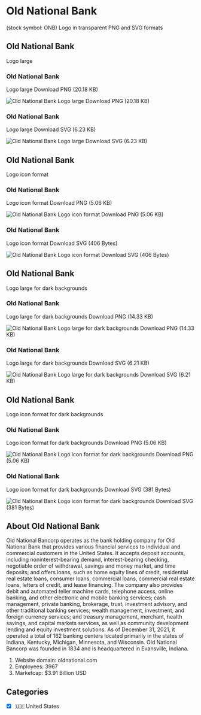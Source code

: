 # Old National Bank
 (stock symbol: ONB) Logo in transparent PNG and SVG formats

## Old National Bank
 Logo large

### Old National Bank
 Logo large Download PNG (20.18 KB)

![Old National Bank
 Logo large Download PNG (20.18 KB)](/img/orig/ONB_BIG-c836a0c3.png)

### Old National Bank
 Logo large Download SVG (6.23 KB)

![Old National Bank
 Logo large Download SVG (6.23 KB)](/img/orig/ONB_BIG-921ef8a4.svg)

## Old National Bank
 Logo icon format

### Old National Bank
 Logo icon format Download PNG (5.06 KB)

![Old National Bank
 Logo icon format Download PNG (5.06 KB)](/img/orig/ONB-1f96618d.png)

### Old National Bank
 Logo icon format Download SVG (406 Bytes)

![Old National Bank
 Logo icon format Download SVG (406 Bytes)](/img/orig/ONB-1928cf95.svg)

## Old National Bank
 Logo large for dark backgrounds

### Old National Bank
 Logo large for dark backgrounds Download PNG (14.33 KB)

![Old National Bank
 Logo large for dark backgrounds Download PNG (14.33 KB)](/img/orig/ONB_BIG.D-41cebe9d.png)

### Old National Bank
 Logo large for dark backgrounds Download SVG (6.21 KB)

![Old National Bank
 Logo large for dark backgrounds Download SVG (6.21 KB)](/img/orig/ONB_BIG.D-3e8c5ea2.svg)

## Old National Bank
 Logo icon format for dark backgrounds

### Old National Bank
 Logo icon format for dark backgrounds Download PNG (5.06 KB)

![Old National Bank
 Logo icon format for dark backgrounds Download PNG (5.06 KB)](/img/orig/ONB.D-45dca1f4.png)

### Old National Bank
 Logo icon format for dark backgrounds Download SVG (381 Bytes)

![Old National Bank
 Logo icon format for dark backgrounds Download SVG (381 Bytes)](/img/orig/ONB.D-aeda8670.svg)

## About Old National Bank


Old National Bancorp operates as the bank holding company for Old National Bank that provides various financial services to individual and commercial customers in the United States. It accepts deposit accounts, including noninterest-bearing demand, interest-bearing checking, negotiable order of withdrawal, savings and money market, and time deposits; and offers loans, such as home equity lines of credit, residential real estate loans, consumer loans, commercial loans, commercial real estate loans, letters of credit, and lease financing. The company also provides debit and automated teller machine cards, telephone access, online banking, and other electronic and mobile banking services; cash management, private banking, brokerage, trust, investment advisory, and other traditional banking services; wealth management, investment, and foreign currency services; and treasury management, merchant, health savings, and capital markets services, as well as community development lending and equity investment solutions. As of December 31, 2021, it operated a total of 162 banking centers located primarily in the states of Indiana, Kentucky, Michigan, Minnesota, and Wisconsin. Old National Bancorp was founded in 1834 and is headquartered in Evansville, Indiana.

1. Website domain: oldnational.com
2. Employees: 3967
3. Marketcap: $3.91 Billion USD


## Categories
- [x] 🇺🇸 United States
